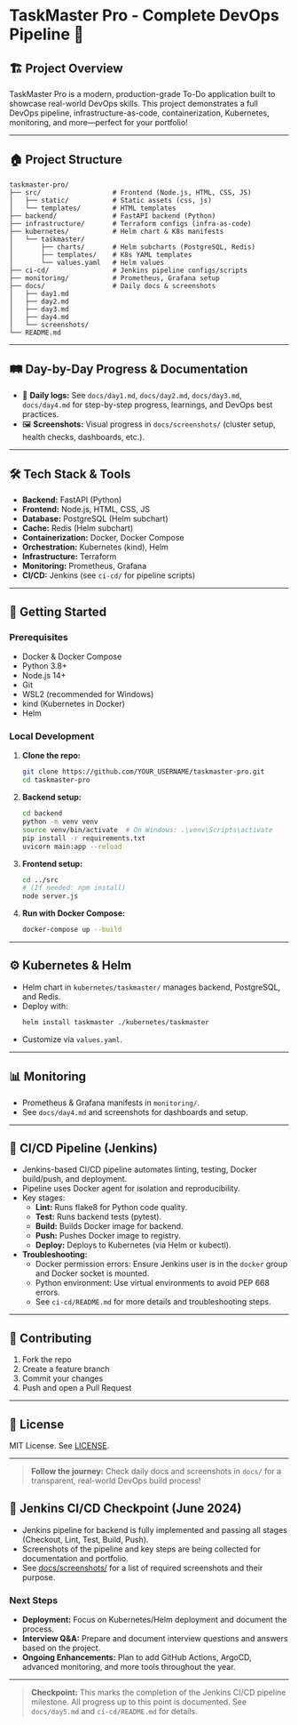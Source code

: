 # TaskMaster Pro - Complete DevOps Pipeline 🚀

## 🏗️ Project Overview
TaskMaster Pro is a modern, production-grade To-Do application built to showcase real-world DevOps skills. This project demonstrates a full DevOps pipeline, infrastructure-as-code, containerization, Kubernetes, monitoring, and more—perfect for your portfolio!

---

## 🏠 Project Structure
```
taskmaster-pro/
├── src/                  # Frontend (Node.js, HTML, CSS, JS)
│   ├── static/           # Static assets (css, js)
│   └── templates/        # HTML templates
├── backend/              # FastAPI backend (Python)
├── infrastructure/       # Terraform configs (infra-as-code)
├── kubernetes/           # Helm chart & K8s manifests
│   └── taskmaster/
│       ├── charts/       # Helm subcharts (PostgreSQL, Redis)
│       ├── templates/    # K8s YAML templates
│       └── values.yaml   # Helm values
├── ci-cd/                # Jenkins pipeline configs/scripts
├── monitoring/           # Prometheus, Grafana setup
├── docs/                 # Daily docs & screenshots
│   ├── day1.md
│   ├── day2.md
│   ├── day3.md
│   ├── day4.md
│   └── screenshots/
└── README.md
```

---

## 🛤️ Day-by-Day Progress & Documentation
- 📖 **Daily logs:** See `docs/day1.md`, `docs/day2.md`, `docs/day3.md`, `docs/day4.md` for step-by-step progress, learnings, and DevOps best practices.
- 🖼️ **Screenshots:** Visual progress in `docs/screenshots/` (cluster setup, health checks, dashboards, etc.).

---

## 🛠️ Tech Stack & Tools
- **Backend:** FastAPI (Python)
- **Frontend:** Node.js, HTML, CSS, JS
- **Database:** PostgreSQL (Helm subchart)
- **Cache:** Redis (Helm subchart)
- **Containerization:** Docker, Docker Compose
- **Orchestration:** Kubernetes (kind), Helm
- **Infrastructure:** Terraform
- **Monitoring:** Prometheus, Grafana
- **CI/CD:** Jenkins (see `ci-cd/` for pipeline scripts)

---

## 🚀 Getting Started

### Prerequisites
- Docker & Docker Compose
- Python 3.8+
- Node.js 14+
- Git
- WSL2 (recommended for Windows)
- kind (Kubernetes in Docker)
- Helm

### Local Development
1. **Clone the repo:**
   ```bash
   git clone https://github.com/YOUR_USERNAME/taskmaster-pro.git
   cd taskmaster-pro
   ```
2. **Backend setup:**
   ```bash
   cd backend
   python -m venv venv
   source venv/bin/activate  # On Windows: .\venv\Scripts\activate
   pip install -r requirements.txt
   uvicorn main:app --reload
   ```
3. **Frontend setup:**
   ```bash
   cd ../src
   # (If needed: npm install)
   node server.js
   ```
4. **Run with Docker Compose:**
   ```bash
   docker-compose up --build
   ```

---

## ⚙️ Kubernetes & Helm
- Helm chart in `kubernetes/taskmaster/` manages backend, PostgreSQL, and Redis.
- Deploy with:
  ```bash
  helm install taskmaster ./kubernetes/taskmaster
  ```
- Customize via `values.yaml`.

---

## 📊 Monitoring
- Prometheus & Grafana manifests in `monitoring/`.
- See `docs/day4.md` and screenshots for dashboards and setup.

---

## 🔄 CI/CD Pipeline (Jenkins)
- Jenkins-based CI/CD pipeline automates linting, testing, Docker build/push, and deployment.
- Pipeline uses Docker agent for isolation and reproducibility.
- Key stages:
  - **Lint:** Runs flake8 for Python code quality.
  - **Test:** Runs backend tests (pytest).
  - **Build:** Builds Docker image for backend.
  - **Push:** Pushes Docker image to registry.
  - **Deploy:** Deploys to Kubernetes (via Helm or kubectl).
- **Troubleshooting:**
  - Docker permission errors: Ensure Jenkins user is in the `docker` group and Docker socket is mounted.
  - Python environment: Use virtual environments to avoid PEP 668 errors.
  - See `ci-cd/README.md` for more details and troubleshooting steps.

---

## 🤝 Contributing
1. Fork the repo
2. Create a feature branch
3. Commit your changes
4. Push and open a Pull Request

---

## 📝 License
MIT License. See [LICENSE](LICENSE).

---

> **Follow the journey:** Check daily docs and screenshots in `docs/` for a transparent, real-world DevOps build process!

## 🚀 Jenkins CI/CD Checkpoint (June 2024)

- Jenkins pipeline for backend is fully implemented and passing all stages (Checkout, Lint, Test, Build, Push).
- Screenshots of the pipeline and key steps are being collected for documentation and portfolio.
- See [docs/screenshots/](docs/screenshots/) for a list of required screenshots and their purpose.

### Next Steps
- **Deployment:** Focus on Kubernetes/Helm deployment and document the process.
- **Interview Q&A:** Prepare and document interview questions and answers based on the project.
- **Ongoing Enhancements:** Plan to add GitHub Actions, ArgoCD, advanced monitoring, and more tools throughout the year.

---

> **Checkpoint:** This marks the completion of the Jenkins CI/CD pipeline milestone. All progress up to this point is documented. See `docs/day5.md` and `ci-cd/README.md` for details.
